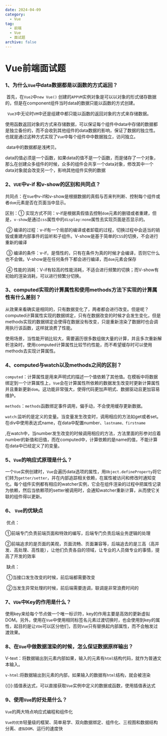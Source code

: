 ```yaml
---
date: 2024-04-09
category:
  - Vue
tag:
  - 前端
  - Vue
  - 面试题
archive: false
---
```

# Vue前端面试题

### 1、为什么`Vue`中data数据都是以函数的方式返回？

​	首先，在`Vue2`中`new Vue()` 创建的`APPVM`实例对象是可以以对象的形式储存数据的，但是在component组件当时data的数据只能以函数的方式创建。

​     ` Vue3`中无论时`VM`中还是组建中都只能以函数的返回对象的方式来存储数据。

​     使用函数返回对象的方式来存储数据，可以保证每个组件中data中存储的数据都是独立备份的，而不会收到其他组件的data数据的影响，保证了数据的独立性。也就是通过这种方式实现了`Vue`中每个组件中中数据独立，访问独立。

​	data中的数据都是浅拷贝。

​	data的值必须是一个函数，如果data的值不是一个函数，而是储存了一个对象，那么在创建众多组件的时候，众多的组件会共享一个data对象，修改其中一个data对象就会改变另一个，影响其他组件实例的数据



###  2、`VUE`中v-if 和v-show的区别和共同点？

共同点：在`Vue`中v-if和v-show是根据数据的真假与否来判判断、控制每个组件或者`dom`元素是否在页面当中显示。

区别：① 实现方式不同：v-if是根据真假值去控制`dom`元素的删错或者重建，但是，`v-show`是通过`css`属性中的`display:none`属性去实现页面是否显示的。

​               ② 编译的过程：v-if有一个局部的编译或者卸载的过程，切换过程中会适当的销毁或重建内部事件的监听和子组件。V-show是基于简单的`CSS`的切换，不会进行重新的编译

​               ③ 编译的条件：v-if，是惰性的，只有在条件为真的时候才会编译，否则它什么也不会做。V-show是在任何条件下都会进行编译，而`dom`元素会保存

​				④ 性能的消耗：V-if有较高的性能消耗，不适合进行频繁的切换；而V-show有初始的渲染消耗，可以进行频繁分切换。

### 3、computed实现的计算属性和使用methods方法下实现的计算属性有什么差别？

​	从效果来看确实是相同的，只有数据变化了，两者都会进行改变。但是呢？computed计算属性实现的数据绑定，只有在数据改变的时候才会发生变化，但是methods实现的数据绑定会使得在数据没有改变，只是重新渲染了数据时也会调用执行该函数，这样就浪费了性能。

​    使用场景，当性能开销比较大，需要遍历很多数组做大量的计算，并且多次重新解析渲染时，使用computed计算属性比较节约性能，而不希望缓存时可以使用methods去实现计算属性。

### 4、computed与watch以及methods之间的区别？

​	`computed`：计算属性是用来声明式的描述一个值依赖了其他值。在模板中将数据绑定到一个计算属性上，`Vue`会在计算属性所依赖的数据发生改变时更新计算属性并且重新更新`dom`。这功能非常强大，使得代码更加声明式、数据驱动且更加容易维护。

​	`methods`：`methods`函数绑定事件调用，偏手动，不会使用缓存更新数据。

​	`watch`:监听的是定义的变量。当变量发生改变时，调用相应的方法如get或者set。在div中使用表达式name，在data中配置number、`lastname、firstname`

,在watch中，当number发生改变的时候调用相应的方法，方法里面的形参对应着number的新值和旧值，而在computed中，计算依赖的是name的值，不能计算在data中已经定义了的变量。

### 5、`Vue`的响应式原理是什么？

​    一个`Vue`实例创建时，`Vue`会遍历data选项的属性，用`Object.defineProperty`将它们转为`getter/setter`，并在内部追踪相关依赖，在属性被访问和修改时通知变化。每个组件实例都有相应的watcher实例，它会在组件渲染的过程中把属性记录为依赖，然后当依赖项的setter被调用时，会通知watcher重新计算，从而使它关联的组件得以更新。

### 6、 `Vue`的优缺点

​	优点：

​		①前端专门负责前端页面和特效的编写，后端专门负责后端业务逻辑的处理

​		②前端追求的是页面的美观，页面流畅、页面兼容等，后端追去的是三高（高并发、高处理、高性能），让他们负责各自的领域，让专业的人员做专业的事情，提高了开发的效率

​	缺点：

​		①当接口发生改变的时候，前后端都需要改变

​		②当发生异常处理的时候，前后端需要连调，联调是非常浪费时间的

### 7、`VUe`中Key的作用是什么？

​	使用key来给每个节点做一个唯一标识符，key的作用主要是高效的更新虚拟DOM。另外，使用在`Vue`中使用相同标签名元素过渡切换时，也会使用到key的属性，起目的是让`VUe`可以区分他们，否则`Vue`只有替换起内部属性，而不会触发过渡效果。

### 8、在`Vue`中做数据渲染的时候，怎么保证数据原样输出？

V-text：将数据输出到元素内部如果，输入的元素有`html`结构代码，就作为普通文本输入。

`v-html`:将数据输出到元素的内部，如果输入的数据有`html`结构，就会被渲染

{{}}:插值表达式，可以直接获取`Vue`实例中定义的数据或函数，使用插值表达式

### 9、使用`Vue`的好处是什么？

`Vue`的两大特点响应式编程和组件化

`Vue的优势`轻量级的框架、简单易学、双向数据绑定、组件化、三视图和数据结构分离、`虚拟DOM`、运行的速度快